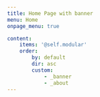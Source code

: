 ```yaml
---
title: Home Page with banner
menu: Home
onpage_menu: true

content:
    items: '@self.modular'
    order:
        by: default
        dir: asc
        custom:
            - _banner
            - _about
---
```

